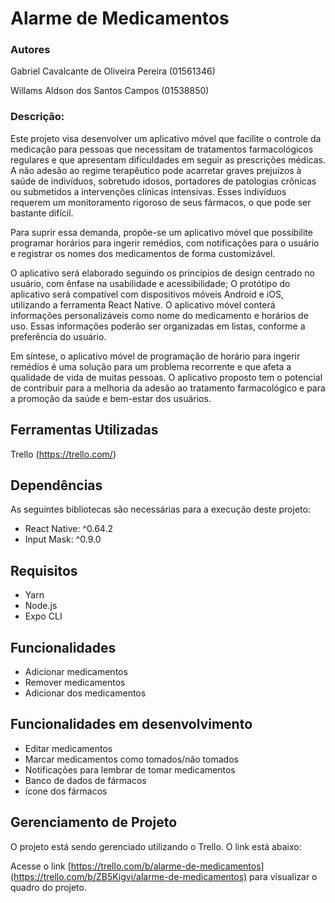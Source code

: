 # Alarme de Medicamentos

### Autores

Gabriel Cavalcante de Oliveira Pereira (01561346)

Willams Aldson dos Santos Campos (01538850)


### Descrição: 

Este projeto visa desenvolver um aplicativo móvel que facilite o controle da medicação para pessoas que necessitam de tratamentos farmacológicos regulares e que apresentam dificuldades em seguir as prescrições médicas. A não adesão ao regime terapêutico pode acarretar graves prejuízos à saúde de indivíduos, sobretudo idosos, portadores de patologias crônicas ou submetidos a intervenções clínicas intensivas. Esses indivíduos requerem um monitoramento rigoroso de seus fármacos, o que pode ser bastante difícil.

Para suprir essa demanda, propõe-se um aplicativo móvel que possibilite programar horários para ingerir remédios, com notificações para o usuário e registrar os nomes dos medicamentos de forma customizável. 

O aplicativo será elaborado seguindo os princípios de design centrado no usuário, com ênfase na usabilidade e acessibilidade; O protótipo do aplicativo será compatível com dispositivos móveis Android e iOS, utilizando a ferramenta React Native. O aplicativo móvel conterá informações personalizáveis como nome do medicamento e horários de uso. Essas informações poderão ser organizadas em listas, conforme a preferência do usuário.

Em síntese, o aplicativo móvel de programação de horário para ingerir remédios é uma solução para um problema recorrente e que afeta a qualidade de vida de muitas pessoas. O aplicativo proposto tem o potencial de contribuir para a melhoria da adesão ao tratamento farmacológico e para a promoção da saúde e bem-estar dos usuários.

## Ferramentas Utilizadas
Trello (https://trello.com/)

## Dependências

As seguintes bibliotecas são necessárias para a execução deste projeto:

- React Native: ^0.64.2
- Input Mask: ^0.9.0

## Requisitos

- Yarn
- Node.js
- Expo CLI


## Funcionalidades

- Adicionar medicamentos
- Remover medicamentos
- Adicionar dos medicamentos


## Funcionalidades em desenvolvimento

- Editar medicamentos
- Marcar medicamentos como tomados/não tomados
- Notificações para lembrar de tomar medicamentos
- Banco de dados de fármacos
- ícone dos fármacos

## Gerenciamento de Projeto
O projeto está sendo gerenciado utilizando o Trello. O link está abaixo:

Acesse o link [https://trello.com/b/alarme-de-medicamentos](https://trello.com/b/ZB5Kigvi/alarme-de-medicamentos) para visualizar o quadro do projeto.
